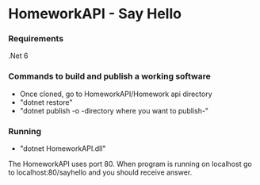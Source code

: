 # HomeworkAPI - Say Hello

### Requirements
.Net 6

### Commands to build and publish a working software
- Once cloned, go to HomeworkAPI/Homework api directory
- "dotnet restore"
- "dotnet publish -o -directory where you want to publish-"

### Running
- "dotnet HomeworkAPI.dll"

The HomeworkAPI uses port 80. When program is running on localhost go to localhost:80/sayhello and you should receive answer.

